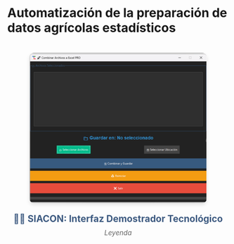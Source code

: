 # Automatización de la preparación de datos agrícolas estadísticos

<div align="center" style="margin: 40px 0">
  <img 
    src="/Pantallas/captura1.png" 
    alt="SIACON: Interfaz Demostrador Tecnológico" 
    style="border-radius: 10px; box-shadow: 0 4px 8px rgba(0,0,0,0.1); width: 80%; max-width: 600px"
  >
  <h2 style="margin: 20px 0 10px 0; color: #3d5a80">🧑‍💻 SIACON: Interfaz Demostrador Tecnológico</h2>
  <p style="color: #666; font-size: 1.1em; max-width: 600px; margin: 0 auto">
    <em>Leyenda</em>
  </p>
</div>
